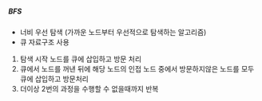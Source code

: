 ##### BFS
- 너비 우선 탐색 (가까운 노드부터 우선적으로 탐색하는 알고리즘)
- 큐 자료구조 사용

1) 탐색 시작 노드를 큐에 삽입하고 방문 처리
2) 큐에서 노드를 꺼낸 뒤에 해당 노드의 인접 노드 중에서 방문하지않은 노드를 모두 큐에 삽입하고 방문처리
3) 더이상 2번의 과정을 수행할 수 없을때까지 반복
